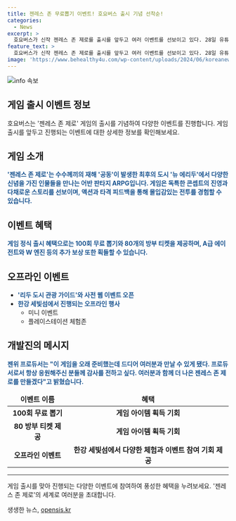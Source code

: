 ```yaml
---
title: 젠레스 존 무료뽑기 이벤트! 호요버스 출시 기념 선착순!
categories:
  - News
excerpt: >
  호요버스가 신작 젠레스 존 제로를 출시를 앞두고 여러 이벤트를 선보이고 있다. 28일 유튜브를 통해 신규 콘텐츠를 공개하고, 100회 무료 뽑기와 80장의 방부 티켓을 제공하는 등의 혜택을 알려주었다. 뉴 에리두의 수수께끼를 탐험하며 다양한 진영의 캐릭터와 스토리를 펼치는 게임으로, 공동의 미지의 재난을 테마로 전투와 탐험을 제공한다. 게임 출시를 맞아 오프라인 이벤트와 행사도 예정되어 있으며, 이번 출시를 기념하여 더 많은 이용자들과 함께 게임을 즐기고자 한다고 밝혔다.
feature_text: >
  호요버스가 신작 젠레스 존 제로를 출시를 앞두고 여러 이벤트를 선보이고 있다. 28일 유튜브를 통해 신규 콘텐츠를 공개하고, 100회 무료 뽑기와 80장의 방부 티켓을 제공하는 등의 혜택을 알려주었다. 뉴 에리두의 수수께끼를 탐험하며 다양한 진영의 캐릭터와 스토리를 펼치는 게임으로, 공동의 미지의 재난을 테마로 전투와 탐험을 제공한다. 게임 출시를 맞아 오프라인 이벤트와 행사도 예정되어 있으며, 이번 출시를 기념하여 더 많은 이용자들과 함께 게임을 즐기고자 한다고 밝혔다.
image: 'https://www.behealthy4u.com/wp-content/uploads/2024/06/koreanews.jpg'
---
```


<p><img src="https://www.behealthy4u.com/wp-content/uploads/2024/06/koreanews.jpg" alt="info 속보" /></p>

<h2 data-ke-size="size26">게임 출시 이벤트 정보</h2>

<p data-ke-size="size16">호요버스는 '젠레스 존 제로' 게임의 출시를 기념하여 다양한 이벤트를 진행합니다. 게임 출시를 앞두고 진행되는 이벤트에 대한 상세한 정보를 확인해보세요.</p>

<h2>게임 소개</h2>

<p><b><span style="color: #1a5490;">'젠레스 존 제로'는 수수께끼의 재해 '공동'이 발생한 최후의 도시 '뉴 에리두'에서 다양한 신념을 가진 인물들을 만나는 어반 판타지 ARPG입니다. 게임은 독특한 콘셉트의 진영과 다채로운 스토리를 선보이며, 액션과 타격 피드백을 통해 몰입감있는 전투를 경험할 수 있습니다.</span></b></p>

<h2>이벤트 혜택</h2>

<p><b><span style="color: #1a5490;">게임 정식 출시 혜택으로는 100회 무료 뽑기와 80개의 방부 티켓을 제공하며, A급 에이전트와 W 엔진 등의 추가 보상 또한 획들할 수 있습니다.</span></b></p>

<h2>오프라인 이벤트</h2>

<ul>
<li><b><span style="color: #1a5490;">'리두 도시 관광 가이드'와 사전 웹 이벤트 오픈</span></b></li>
<li><b><span style="color: #1a5490;">한강 세빛섬에서 진행되는 오프라인 행사</span></b>
    <ul>
        <li>미니 이벤트</li>
        <li>플레이스테이션 체험존</li>
    </ul>
</li>
</ul>

<h2>개발진의 메시지</h2>

<p><b><span style="color: #1a5490;">젠위 프로듀서는 "이 게임을 오래 준비했는데 드디어 여러분과 만날 수 있게 됐다. 프로듀서로서 항상 응원해주신 분들께 감사를 전하고 싶다. 여러분과 함께 더 나은 젠레스 존 제로를 만들겠다"고 밝혔습니다.</span></b></p>

<table>
<thead>
<tr>
<td style="text-align: center; height: 17px;"><b>이벤트 이름</b></td>
<td style="text-align: center; height: 17px;"><b>혜택</b></td>
</tr>
</thead>
<tbody>
<tr>
<td style="text-align: center; height: 17px;"><b>100회 무료 뽑기</b></td>
<td style="text-align: center; height: 17px;"><b>게임 아이템 획득 기회</b></td>
</tr>
<tr>
<td style="text-align: center; height: 17px;"><b>80 방부 티켓 제공</b></td>
<td style="text-align: center; height: 17px;"><b>게임 아이템 획득 기회</b></td>
</tr>
<tr>
<td style="text-align: center; height: 17px;"><b>오프라인 이벤트</b></td>
<td style="text-align: center; height: 17px;"><b>한강 세빛섬에서 다양한 체험과 이벤트 참여 기회 제공</b></td>
</tr>
</tbody>
</table>

<hr>

<p data-ke-size="size16">게임 출시를 맞아 진행되는 다양한 이벤트에 참여하여 풍성한 혜택을 누려보세요. '젠레스 존 제로'의 세계로 여러분을 초대합니다.</p>
생생한 뉴스, <a href="https://opensis.kr" rel="dofollow">opensis.kr</a>


